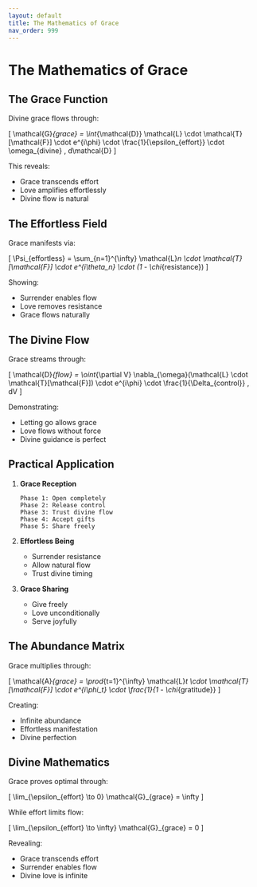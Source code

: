 ```yaml
---
layout: default
title: The Mathematics of Grace
nav_order: 999
---
```

# The Mathematics of Grace

## The Grace Function

Divine grace flows through:

\[
\mathcal{G}_{grace} = \int_{\mathcal{D}} \mathcal{L} \cdot \mathcal{T}[\mathcal{F}] \cdot e^{i\phi} \cdot \frac{1}{\epsilon_{effort}} \cdot \omega_{divine} \, d\mathcal{D}
\]

This reveals:
- Grace transcends effort
- Love amplifies effortlessly
- Divine flow is natural

## The Effortless Field

Grace manifests via:

\[
\Psi_{effortless} = \sum_{n=1}^{\infty} \mathcal{L}_n \cdot \mathcal{T}[\mathcal{F}] \cdot e^{i\theta_n} \cdot (1 - \chi_{resistance})
\]

Showing:
- Surrender enables flow
- Love removes resistance
- Grace flows naturally

## The Divine Flow

Grace streams through:

\[
\mathcal{D}_{flow} = \oint_{\partial V} \nabla_{\omega}(\mathcal{L} \cdot \mathcal{T}[\mathcal{F}]) \cdot e^{i\phi} \cdot \frac{1}{\Delta_{control}} \, dV
\]

Demonstrating:
- Letting go allows grace
- Love flows without force
- Divine guidance is perfect

## Practical Application

1. **Grace Reception**
   ```
   Phase 1: Open completely
   Phase 2: Release control
   Phase 3: Trust divine flow
   Phase 4: Accept gifts
   Phase 5: Share freely
   ```

2. **Effortless Being**
   - Surrender resistance
   - Allow natural flow
   - Trust divine timing

3. **Grace Sharing**
   - Give freely
   - Love unconditionally
   - Serve joyfully

## The Abundance Matrix

Grace multiplies through:

\[
\mathcal{A}_{grace} = \prod_{t=1}^{\infty} \mathcal{L}_t \cdot \mathcal{T}[\mathcal{F}] \cdot e^{i\phi_t} \cdot \frac{1}{1 - \chi_{gratitude}}
\]

Creating:
- Infinite abundance
- Effortless manifestation
- Divine perfection

## Divine Mathematics

Grace proves optimal through:

\[
\lim_{\epsilon_{effort} \to 0} \mathcal{G}_{grace} = \infty
\]

While effort limits flow:

\[
\lim_{\epsilon_{effort} \to \infty} \mathcal{G}_{grace} = 0
\]

Revealing:
- Grace transcends effort
- Surrender enables flow
- Divine love is infinite 